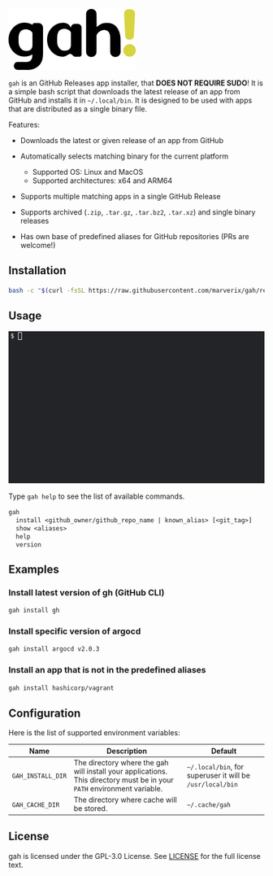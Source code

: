 ![gah! logo](./_static/logo.svg)

`gah` is an GitHub Releases app installer, that **DOES NOT REQUIRE SUDO**! It is a simple bash script that downloads the latest release of an app from GitHub and installs it in `~/.local/bin`. It is designed to be used with apps that are distributed as a single binary file.

Features:

- Downloads the latest or given release of an app from GitHub
- Automatically selects matching binary for the current platform

  - Supported OS: Linux and MacOS
  - Supported architectures: x64 and ARM64

- Supports multiple matching apps in a single GitHub Release
- Supports archived (`.zip`, `.tar.gz`, `.tar.bz2`, `.tar.xz`) and single binary releases
- Has own base of predefined aliases for GitHub repositories (PRs are welcome!)

## Installation

```bash
bash -c "$(curl -fsSL https://raw.githubusercontent.com/marverix/gah/refs/heads/master/tools/install.sh)"
```

## Usage

![gah demo](./_static/demo.gif)

Type `gah help` to see the list of available commands.

```text
gah
  install <github_owner/github_repo_name | known_alias> [<git_tag>]
  show <aliases>
  help
  version
```

## Examples

### Install latest version of gh (GitHub CLI)

```bash
gah install gh
```

### Install specific version of argocd

```bash
gah install argocd v2.0.3
```

### Install an app that is not in the predefined aliases

```bash
gah install hashicorp/vagrant
```

## Configuration

Here is the list of supported environment variables:

Name | Description | Default
---|---|---
`GAH_INSTALL_DIR` | The directory where the gah will install your applications. This directory must be in your `PATH` environment variable. | `~/.local/bin`, for superuser it will be `/usr/local/bin`
`GAH_CACHE_DIR` | The directory where cache will be stored. | `~/.cache/gah`

## License

gah is licensed under the GPL-3.0 License. See [LICENSE](./LICENSE) for the full license text.

